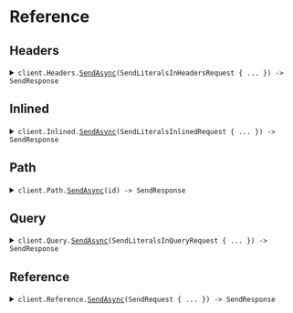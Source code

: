 # Reference
## Headers
<details><summary><code>client.Headers.<a href="/src/SeedLiteral/Headers/HeadersClient.cs">SendAsync</a>(SendLiteralsInHeadersRequest { ... }) -> SendResponse</code></summary>
<dl>
<dd>

#### 🔌 Usage

<dl>
<dd>

<dl>
<dd>

```csharp
await client.Headers.SendAsync(
    new SendLiteralsInHeadersRequest
    {
        EndpointVersion = "02-12-2024",
        Async = true,
        Query = "What is the weather today",
    }
);
```
</dd>
</dl>
</dd>
</dl>

#### ⚙️ Parameters

<dl>
<dd>

<dl>
<dd>

**request:** `SendLiteralsInHeadersRequest` 
    
</dd>
</dl>
</dd>
</dl>


</dd>
</dl>
</details>

## Inlined
<details><summary><code>client.Inlined.<a href="/src/SeedLiteral/Inlined/InlinedClient.cs">SendAsync</a>(SendLiteralsInlinedRequest { ... }) -> SendResponse</code></summary>
<dl>
<dd>

#### 🔌 Usage

<dl>
<dd>

<dl>
<dd>

```csharp
await client.Inlined.SendAsync(
    new SendLiteralsInlinedRequest
    {
        Temperature = 10.1,
        Prompt = "You are a helpful assistant",
        Context = "You're super wise",
        AliasedContext = "You're super wise",
        MaybeContext = "You're super wise",
        ObjectWithLiteral = new ATopLevelLiteral
        {
            NestedLiteral = new ANestedLiteral { MyLiteral = "How super cool" },
        },
        Stream = false,
        Query = "What is the weather today",
    }
);
```
</dd>
</dl>
</dd>
</dl>

#### ⚙️ Parameters

<dl>
<dd>

<dl>
<dd>

**request:** `SendLiteralsInlinedRequest` 
    
</dd>
</dl>
</dd>
</dl>


</dd>
</dl>
</details>

## Path
<details><summary><code>client.Path.<a href="/src/SeedLiteral/Path/PathClient.cs">SendAsync</a>(id) -> SendResponse</code></summary>
<dl>
<dd>

#### 🔌 Usage

<dl>
<dd>

<dl>
<dd>

```csharp
await client.Path.SendAsync("123");
```
</dd>
</dl>
</dd>
</dl>

#### ⚙️ Parameters

<dl>
<dd>

<dl>
<dd>

**id:** `string` 
    
</dd>
</dl>
</dd>
</dl>


</dd>
</dl>
</details>

## Query
<details><summary><code>client.Query.<a href="/src/SeedLiteral/Query/QueryClient.cs">SendAsync</a>(SendLiteralsInQueryRequest { ... }) -> SendResponse</code></summary>
<dl>
<dd>

#### 🔌 Usage

<dl>
<dd>

<dl>
<dd>

```csharp
await client.Query.SendAsync(
    new SendLiteralsInQueryRequest
    {
        Prompt = "You are a helpful assistant",
        Stream = false,
        Query = "What is the weather today",
    }
);
```
</dd>
</dl>
</dd>
</dl>

#### ⚙️ Parameters

<dl>
<dd>

<dl>
<dd>

**request:** `SendLiteralsInQueryRequest` 
    
</dd>
</dl>
</dd>
</dl>


</dd>
</dl>
</details>

## Reference
<details><summary><code>client.Reference.<a href="/src/SeedLiteral/Reference/ReferenceClient.cs">SendAsync</a>(SendRequest { ... }) -> SendResponse</code></summary>
<dl>
<dd>

#### 🔌 Usage

<dl>
<dd>

<dl>
<dd>

```csharp
await client.Reference.SendAsync(
    new SendRequest
    {
        Prompt = "You are a helpful assistant",
        Stream = false,
        Context = "You're super wise",
        Query = "What is the weather today",
    }
);
```
</dd>
</dl>
</dd>
</dl>

#### ⚙️ Parameters

<dl>
<dd>

<dl>
<dd>

**request:** `SendRequest` 
    
</dd>
</dl>
</dd>
</dl>


</dd>
</dl>
</details>
